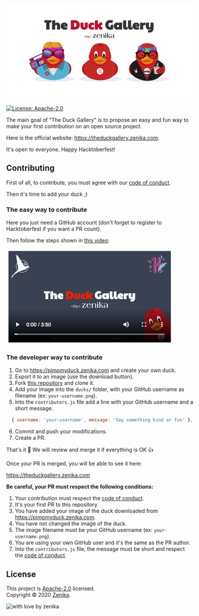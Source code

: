 ![The Duck Gallery](./assets/social-share.png)

[![License: Apache-2.0](https://img.shields.io/github/license/zenika-open-source/my-zenikanard)](./LICENSE.md)

The main goal of "The Duck Gallery" is to propose an easy and fun way to make your first contribution on an open source project.

Here is the official website: https://theduckgallery.zenika.com.

It's open to everyone. Happy Hacktoberfest!


## Contributing

First of all, to contribute, you must agree with our [code of conduct](./.github/CODE_OF_CONDUCT.md).

Then it's time to add your duck ;)

### The easy way to contribute

Here you just need a GitHub account (don't forget to register to Hacktoberfest if you want a PR count).

Then follow the steps shown in [this video](https://theduckgallery.zenika.com/howto):

[![Video](./assets/video-thumb.png)](https://theduckgallery.zenika.com/howto)

### The developer way to contribute

1. Go to https://pimpmyduck.zenika.com and create your own duck.
2. Export it to an image (use the download button).
3. Fork [this repository](https://github.com/zenika-open-source/the-duck-gallery) and clone it.
4. Add your image into the `ducks/` folder, with your GitHub username as filename (ex: `your-username.png`).
5. Into the `contributors.js` file add a line with your GitHub username and a short message.

```js
  { username: 'your-username', message: 'Say something kind or fun' },
```

6. Commit and push your modifications.
7. Create a PR.

That's it :tada: We will review and merge it if everything is OK :+1:

Once your PR is merged, you will be able to see it here:

https://theduckgallery.zenika.com


**Be careful, your PR must respect the following conditions:**

1. Your contribution must respect the [code of conduct](./.github/CODE_OF_CONDUCT.md).
1. It's your first PR to this repository.
1. You have added your image of the duck downloaded from https://pimpmyduck.zenika.com.
1. You have not changed the image of the duck.
1. The image filename must be your GitHub username (ex: `your-username.png`).
1. You are using your own GitHub user and it's the same as the PR author.
1. Into the `contributors.js` file, the message must be short and respect the [code of conduct](./.github/CODE_OF_CONDUCT.md).


## License

This project is [Apache-2.0](./LICENSE.md) licensed.<br />
Copyright © 2020 [Zenika](https://oss.zenika.com).


![with love by zenika](https://img.shields.io/badge/With%20%E2%9D%A4%EF%B8%8F%20by-Zenika-b51432.svg?link=https://oss.zenika.com)
